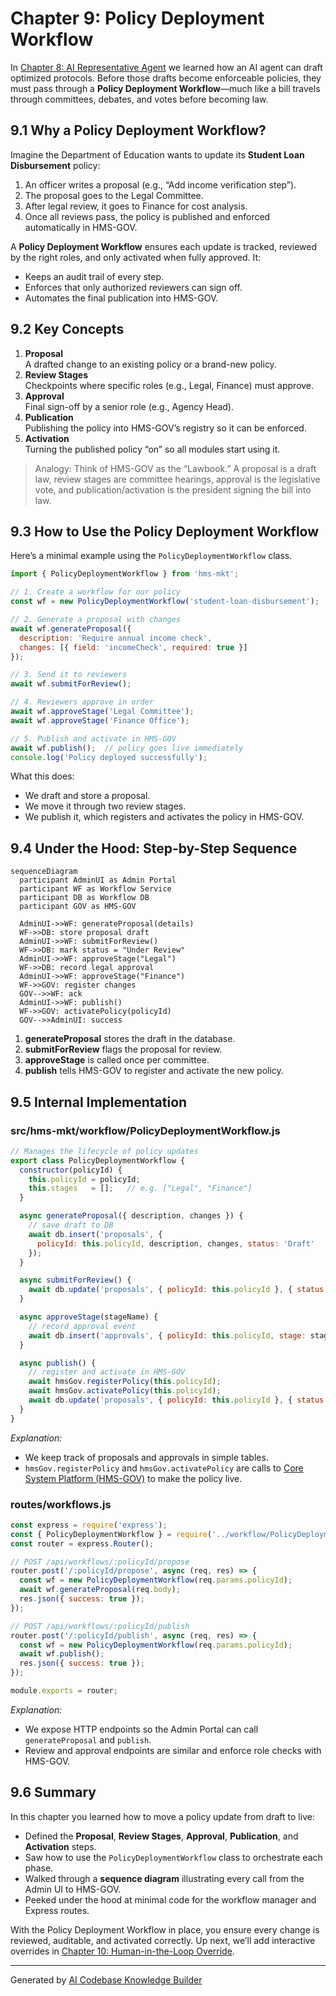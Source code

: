 # Chapter 9: Policy Deployment Workflow

In [Chapter 8: AI Representative Agent](08_ai_representative_agent_.md) we learned how an AI agent can draft optimized protocols. Before those drafts become enforceable policies, they must pass through a **Policy Deployment Workflow**—much like a bill travels through committees, debates, and votes before becoming law.

## 9.1 Why a Policy Deployment Workflow?

Imagine the Department of Education wants to update its **Student Loan Disbursement** policy:
1. An officer writes a proposal (e.g., “Add income verification step”).  
2. The proposal goes to the Legal Committee.  
3. After legal review, it goes to Finance for cost analysis.  
4. Once all reviews pass, the policy is published and enforced automatically in HMS-GOV.

A **Policy Deployment Workflow** ensures each update is tracked, reviewed by the right roles, and only activated when fully approved. It:

- Keeps an audit trail of every step.  
- Enforces that only authorized reviewers can sign off.  
- Automates the final publication into HMS-GOV.

## 9.2 Key Concepts

1. **Proposal**  
   A drafted change to an existing policy or a brand-new policy.  
2. **Review Stages**  
   Checkpoints where specific roles (e.g., Legal, Finance) must approve.  
3. **Approval**  
   Final sign-off by a senior role (e.g., Agency Head).  
4. **Publication**  
   Publishing the policy into HMS-GOV’s registry so it can be enforced.  
5. **Activation**  
   Turning the published policy “on” so all modules start using it.

> Analogy: Think of HMS-GOV as the “Lawbook.” A proposal is a draft law, review stages are committee hearings, approval is the legislative vote, and publication/activation is the president signing the bill into law.

## 9.3 How to Use the Policy Deployment Workflow

Here’s a minimal example using the `PolicyDeploymentWorkflow` class.

```javascript
import { PolicyDeploymentWorkflow } from 'hms-mkt';

// 1. Create a workflow for our policy
const wf = new PolicyDeploymentWorkflow('student-loan-disbursement');

// 2. Generate a proposal with changes
await wf.generateProposal({
  description: 'Require annual income check',
  changes: [{ field: 'incomeCheck', required: true }]
});

// 3. Send it to reviewers
await wf.submitForReview();

// 4. Reviewers approve in order
await wf.approveStage('Legal Committee');
await wf.approveStage('Finance Office');

// 5. Publish and activate in HMS-GOV
await wf.publish();  // policy goes live immediately
console.log('Policy deployed successfully');
```

What this does:
- We draft and store a proposal.  
- We move it through two review stages.  
- We publish it, which registers and activates the policy in HMS-GOV.

## 9.4 Under the Hood: Step-by-Step Sequence

```mermaid
sequenceDiagram
  participant AdminUI as Admin Portal
  participant WF as Workflow Service
  participant DB as Workflow DB
  participant GOV as HMS-GOV

  AdminUI->>WF: generateProposal(details)
  WF->>DB: store proposal draft
  AdminUI->>WF: submitForReview()
  WF->>DB: mark status = "Under Review"
  AdminUI->>WF: approveStage("Legal")
  WF->>DB: record legal approval
  AdminUI->>WF: approveStage("Finance")
  WF->>GOV: register changes
  GOV-->>WF: ack
  AdminUI->>WF: publish()
  WF->>GOV: activatePolicy(policyId)
  GOV-->>AdminUI: success
```

1. **generateProposal** stores the draft in the database.  
2. **submitForReview** flags the proposal for review.  
3. **approveStage** is called once per committee.  
4. **publish** tells HMS-GOV to register and activate the new policy.

## 9.5 Internal Implementation

### src/hms-mkt/workflow/PolicyDeploymentWorkflow.js

```javascript
// Manages the lifecycle of policy updates
export class PolicyDeploymentWorkflow {
  constructor(policyId) {
    this.policyId = policyId;
    this.stages   = [];   // e.g. ["Legal", "Finance"]
  }

  async generateProposal({ description, changes }) {
    // save draft to DB
    await db.insert('proposals', {
      policyId: this.policyId, description, changes, status: 'Draft'
    });
  }

  async submitForReview() {
    await db.update('proposals', { policyId: this.policyId }, { status: 'Under Review' });
  }

  async approveStage(stageName) {
    // record approval event
    await db.insert('approvals', { policyId: this.policyId, stage: stageName, time: Date.now() });
  }

  async publish() {
    // register and activate in HMS-GOV
    await hmsGov.registerPolicy(this.policyId);
    await hmsGov.activatePolicy(this.policyId);
    await db.update('proposals', { policyId: this.policyId }, { status: 'Published' });
  }
}
```

_Explanation:_  
- We keep track of proposals and approvals in simple tables.  
- `hmsGov.registerPolicy` and `hmsGov.activatePolicy` are calls to [Core System Platform (HMS-GOV)](01_core_system_platform__hms_gov__.md) to make the policy live.

### routes/workflows.js

```javascript
const express = require('express');
const { PolicyDeploymentWorkflow } = require('../workflow/PolicyDeploymentWorkflow');
const router = express.Router();

// POST /api/workflows/:policyId/propose
router.post('/:policyId/propose', async (req, res) => {
  const wf = new PolicyDeploymentWorkflow(req.params.policyId);
  await wf.generateProposal(req.body);
  res.json({ success: true });
});

// POST /api/workflows/:policyId/publish
router.post('/:policyId/publish', async (req, res) => {
  const wf = new PolicyDeploymentWorkflow(req.params.policyId);
  await wf.publish();
  res.json({ success: true });
});

module.exports = router;
```

_Explanation:_  
- We expose HTTP endpoints so the Admin Portal can call `generateProposal` and `publish`.  
- Review and approval endpoints are similar and enforce role checks with HMS-GOV.

## 9.6 Summary

In this chapter you learned how to move a policy update from draft to live:

- Defined the **Proposal**, **Review Stages**, **Approval**, **Publication**, and **Activation** steps.  
- Saw how to use the `PolicyDeploymentWorkflow` class to orchestrate each phase.  
- Walked through a **sequence diagram** illustrating every call from the Admin UI to HMS-GOV.  
- Peeked under the hood at minimal code for the workflow manager and Express routes.

With the Policy Deployment Workflow in place, you ensure every change is reviewed, auditable, and activated correctly. Up next, we’ll add interactive overrides in [Chapter 10: Human-in-the-Loop Override](10_human_in_the_loop_override_.md).

---

Generated by [AI Codebase Knowledge Builder](https://github.com/The-Pocket/Tutorial-Codebase-Knowledge)